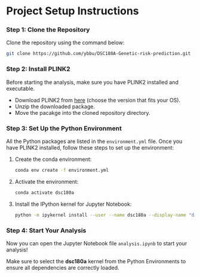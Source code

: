 # Project Setup Instructions

### Step 1: Clone the Repository
Clone the repository using the command below:

```sh
git clone https://github.com/ybbu/DSC180A-Genetic-risk-prediction.git
```

### Step 2: Install PLINK2
Before starting the analysis, make sure you have PLINK2 installed and executable.

- Download PLINK2 from [here](https://www.cog-genomics.org/plink/2.0/) (choose the version that fits your OS).
- Unzip the downloaded package.
- Move the pacakge into the cloned repository directory.

### Step 3: Set Up the Python Environment
All the Python packages are listed in the `environment.yml` file. Once you have PLINK2 installed, follow these steps to set up the environment:

1. Create the conda environment:

   ```sh
   conda env create -f environment.yml
   ```

2. Activate the environment:

   ```sh
   conda activate dsc180a
   ```

3. Install the IPython kernel for Jupyter Notebook:

   ```sh
   python -m ipykernel install --user --name dsc180a --display-name "dsc180a"
   ```

### Step 4: Start Your Analysis
Now you can open the Jupyter Notebook file `analysis.ipynb` to start your analysis!

Make sure to select the **dsc180a** kernel from the Python Environments to ensure all dependencies are correctly loaded.
